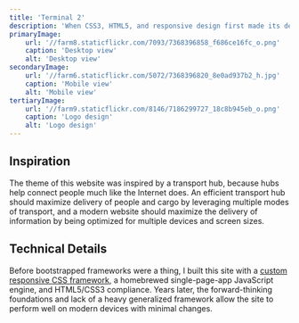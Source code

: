 ```yaml
---
title: 'Terminal 2'
description: 'When CSS3, HTML5, and responsive design first made its debut, I decided to rebuild my homepage with these latest advancements, plus a custom AJAX SPA engine.'
primaryImage:
    url: '//farm8.staticflickr.com/7093/7368396858_f686ce16fc_o.png'
    caption: 'Desktop view'
    alt: 'Desktop view'
secondaryImage:
    url: '//farm6.staticflickr.com/5072/7368396820_8e0ad937b2_h.jpg'
    caption: 'Mobile view'
    alt: 'Mobile view'
tertiaryImage:
    url: '//farm9.staticflickr.com/8146/7186299727_18c8b945eb_o.png'
    caption: 'Logo design'
    alt: 'Logo design'
---
```

## Inspiration
The theme of this website was inspired by a transport hub, because hubs help connect people much like the Internet does. An efficient transport hub should maximize delivery of people and cargo by leveraging multiple modes of transport, and a modern website should maximize the delivery of information by being optimized for multiple devices and screen sizes.
## Technical Details
Before bootstrapped frameworks were a thing, I built this site with a [custom responsive CSS framework](https://github.com/tianheyang/mitosis-js), a homebrewed single-page-app JavaScript engine, and HTML5/CSS3 compliance.
Years later, the forward-thinking foundations and lack of a heavy generalized framework allow the site to perform well on modern devices with minimal changes.